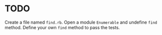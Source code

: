 # TODO

Create a file named `find.rb`.
Open a module `Enumerable` and undefine `find` method.
Define your own `find` method to pass the tests.
